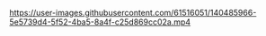 https://user-images.githubusercontent.com/61516051/140485966-5e5739d4-5f52-4ba5-8a4f-c25d869cc02a.mp4
